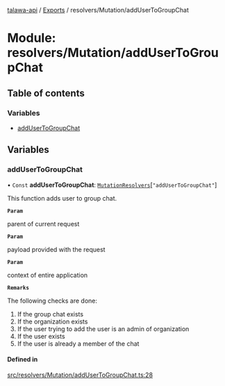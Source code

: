 [talawa-api](../README.md) / [Exports](../modules.md) / resolvers/Mutation/addUserToGroupChat

# Module: resolvers/Mutation/addUserToGroupChat

## Table of contents

### Variables

- [addUserToGroupChat](resolvers_Mutation_addUserToGroupChat.md#addusertogroupchat)

## Variables

### addUserToGroupChat

• `Const` **addUserToGroupChat**: [`MutationResolvers`](types_generatedGraphQLTypes.md#mutationresolvers)[``"addUserToGroupChat"``]

This function adds user to group chat.

**`Param`**

parent of current request

**`Param`**

payload provided with the request

**`Param`**

context of entire application

**`Remarks`**

The following checks are done:
1. If the group chat exists
2. If the organization exists
3. If the user trying to add the user is an admin of organization
4. If the user exists
5. If the user is already a member of the chat

#### Defined in

[src/resolvers/Mutation/addUserToGroupChat.ts:28](https://github.com/PalisadoesFoundation/talawa-api/blob/636e51c/src/resolvers/Mutation/addUserToGroupChat.ts#L28)
